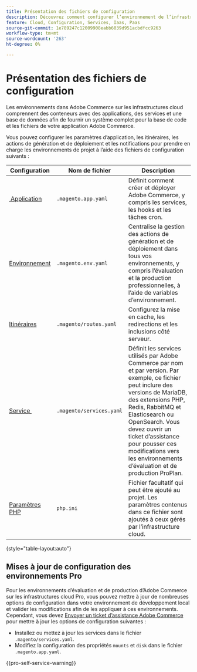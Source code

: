 ```yaml
---
title: Présentation des fichiers de configuration
description: Découvrez comment configurer l’environnement de l’infrastructure cloud pour prendre en charge le déploiement et la gestion de votre boutique Adobe Commerce personnalisée.
feature: Cloud, Configuration, Services, Iaas, Paas
source-git-commit: 1e789247c12009908eabb6039d951acbdfcc9263
workflow-type: tm+mt
source-wordcount: '263'
ht-degree: 0%

---
```


# Présentation des fichiers de configuration

Les environnements dans Adobe Commerce sur les infrastructures cloud comprennent des conteneurs avec des applications, des services et une base de données afin de fournir un système complet pour la base de code et les fichiers de votre application Adobe Commerce.

Vous pouvez configurer les paramètres d’application, les itinéraires, les actions de génération et de déploiement et les notifications pour prendre en charge les environnements de projet à l’aide des fichiers de configuration suivants :

| Configuration | Nom de fichier | Description |
| ------------- | -------- | ----------- |
| [&#x200B; Application &#x200B;](../application/configure-app-yaml.md) | `.magento.app.yaml` | Définit comment créer et déployer Adobe Commerce, y compris les services, les hooks et les tâches cron. |
| [&#x200B; Environnement &#x200B;](configure-env-yaml.md) | `.magento.env.yaml` | Centralise la gestion des actions de génération et de déploiement dans tous vos environnements, y compris l’évaluation et la production professionnelles, à l’aide de variables d’environnement. |
| [Itinéraires](../routes/routes-yaml.md) | `.magento/routes.yaml` | Configurez la mise en cache, les redirections et les inclusions côté serveur. |
| [Service &#x200B;](../services/services-yaml.md) | `.magento/services.yaml` | Définit les services utilisés par Adobe Commerce par nom et par version. Par exemple, ce fichier peut inclure des versions de MariaDB, des extensions PHP, Redis, RabbitMQ et Elasticsearch ou OpenSearch. Vous devez ouvrir un ticket d’assistance pour pousser ces modifications vers les environnements d’évaluation et de production ProPlan. |
| [Paramètres PHP](../application/php-settings.md#configure-php) | `php.ini` | Fichier facultatif qui peut être ajouté au projet. Les paramètres contenus dans ce fichier sont ajoutés à ceux gérés par l’infrastructure cloud. |

{style="table-layout:auto"}

## Mises à jour de configuration des environnements Pro

Pour les environnements d’évaluation et de production d’Adobe Commerce sur les infrastructures cloud Pro, vous pouvez mettre à jour de nombreuses options de configuration dans votre environnement de développement local et valider les modifications afin de les appliquer à ces environnements. Cependant, vous devez [Envoyer un ticket d’assistance Adobe Commerce](https://experienceleague.adobe.com/docs/commerce-knowledge-base/kb/help-center-guide/magento-help-center-user-guide.html?lang=fr#submit-ticket) pour mettre à jour les options de configuration suivantes :

- Installez ou mettez à jour les services dans le fichier `.magento/services.yaml`.
- Modifiez la configuration des propriétés `mounts` et `disk` dans le fichier `.magento.app.yaml`.

{{pro-self-service-warning}}
